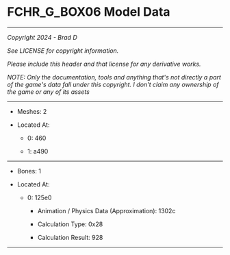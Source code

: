 # FCHR_G_BOX06 Model Data

---

*Copyright 2024 - Brad D*

*See LICENSE for copyright information.*

*Please include this header and that license for any derivative works.*

*NOTE: Only the documentation, tools and anything that's not directly a part of the game's data fall under this copyright. I don't claim any ownership of the game or any of its assets*

---

* Meshes: 2

* Located At:

  * 0: 460

  * 1: a490

---

* Bones: 1

* Located At:

  * 0: 125e0

    * Animation / Physics Data (Approximation): 1302c

    * Calculation Type: 0x28

    * Calculation Result: 928

---

